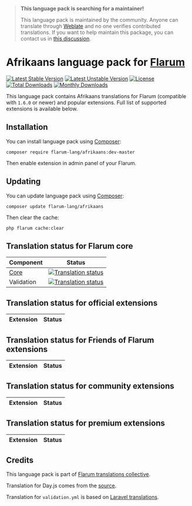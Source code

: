 > **This language pack is searching for a maintainer!**
>
> This language pack is maintained by the community. Anyone can translate through [Weblate](https://weblate.rob006.net/languages/af/flarum/) and no one verifies contributed translations. If you want to help maintain this package, you can contact us in [this discussion](https://discuss.flarum.org/d/27519-the-flarum-language-project).


# Afrikaans language pack for [Flarum](https://flarum.org/)

[![Latest Stable Version](https://img.shields.io/packagist/v/flarum-lang/afrikaans?color=success&label=stable)](https://packagist.org/packages/flarum-lang/afrikaans) 
[![Latest Unstable Version](https://img.shields.io/packagist/v/flarum-lang/afrikaans?include_prereleases&label=unstable)](https://packagist.org/packages/flarum-lang/afrikaans) 
[![License](https://img.shields.io/packagist/l/flarum-lang/afrikaans)](https://packagist.org/packages/flarum-lang/afrikaans) 
[![Total Downloads](https://img.shields.io/packagist/dt/flarum-lang/afrikaans)](https://packagist.org/packages/flarum-lang/afrikaans/stats) 
[![Monthly Downloads](https://img.shields.io/packagist/dm/flarum-lang/afrikaans)](https://packagist.org/packages/flarum-lang/afrikaans/stats) 

This language pack contains Afrikaans translations for Flarum (compatible with `1.6.0` or newer) and popular extensions. Full list of supported extensions is available below.


## Installation

You can install language pack using [Composer](https://getcomposer.org/):

```console
composer require flarum-lang/afrikaans:dev-master
```

Then enable extension in admin panel of your Flarum.


## Updating

You can update language pack using [Composer](https://getcomposer.org/):

```console
composer update flarum-lang/afrikaans
```

Then clear the cache:

```console
php flarum cache:clear
```


## Translation status for Flarum core

| Component | Status |
| --- | --- |
| [Core](https://github.com/flarum/flarum-core) | [![Translation status](https://weblate.rob006.net/widgets/flarum/af/core/svg-badge.svg)](https://weblate.rob006.net/projects/flarum/core/af/) |
| Validation | [![Translation status](https://weblate.rob006.net/widgets/flarum/af/validation/svg-badge.svg)](https://weblate.rob006.net/projects/flarum/validation/af/) |


## Translation status for official extensions

<!-- flarum-extensions-list-start -->

| Extension | Status |
| --- | --- |

<!-- flarum-extensions-list-stop -->


## Translation status for Friends of Flarum extensions

<!-- fof-extensions-list-start -->

| Extension | Status |
| --- | --- |

<!-- fof-extensions-list-stop -->


## Translation status for community extensions

<!-- various-extensions-list-start -->

| Extension | Status |
| --- | --- |

<!-- various-extensions-list-stop -->


## Translation status for premium extensions

<!-- premium-extensions-list-start -->

| Extension | Status |
| --- | --- |

<!-- premium-extensions-list-stop -->


## Credits

This language pack is part of [Flarum translations collective](https://github.com/rob006-software/flarum-translations).

Translation for Day.js comes from the [source](https://github.com/iamkun/dayjs/blob/v1.10.4/src/locale/af.js).

Translation for `validation.yml` is based on [Laravel translations](https://github.com/Laravel-Lang/lang/blob/8.1.3/src/af/validation.php).
